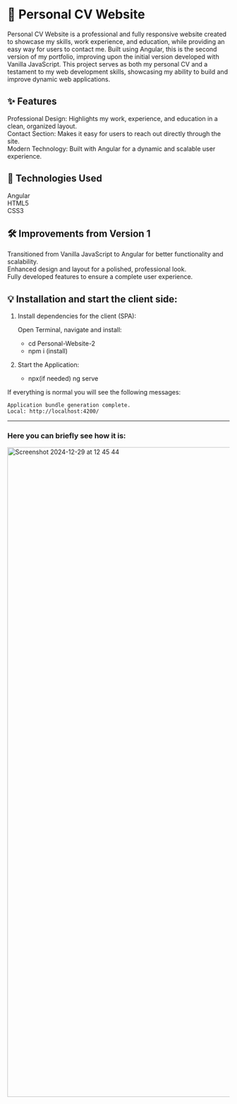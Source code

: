 # 💼 Personal CV Website

Personal CV Website is a professional and fully responsive website created to showcase my skills, work experience, and education, while providing an easy way for users to contact me. Built using Angular, this is the second version of my portfolio, improving upon the initial version developed with Vanilla JavaScript. This project serves as both my personal CV and a testament to my web development skills, showcasing my ability to build and improve dynamic web applications.

## ✨ Features
Professional Design: Highlights my work, experience, and education in a clean, organized layout.<br>
Contact Section: Makes it easy for users to reach out directly through the site.<br>
Modern Technology: Built with Angular for a dynamic and scalable user experience.

## 🚀 Technologies Used
Angular<br>
HTML5<br>
CSS3

## 🛠️ Improvements from Version 1
Transitioned from Vanilla JavaScript to Angular for better functionality and scalability.<br>
Enhanced design and layout for a polished, professional look.<br>
Fully developed features to ensure a complete user experience. 

## 💡 Installation and start the client side:

1. Install dependencies for the client (SPA):

    Open Terminal, navigate and install:
    - cd Personal-Website-2
    - npm i (install)

2. Start the Application:
    - npx(if needed) ng serve

If everything is normal you will see the following messages:

    Application bundle generation complete.
    Local: http://localhost:4200/

<hr>

### Here you can briefly see how it is: <br>
<img width="1468" alt="Screenshot 2024-12-29 at 12 45 44" src="https://github.com/user-attachments/assets/675ef3a1-300e-4b69-91ca-5d80bb1bd1d9" />
